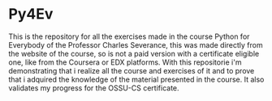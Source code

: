 # Py4Ev

 This is the repository for all the exercises made in the course Python for Everybody of the Professor Charles Severance, this was made directly from
the website of the course, so is not a paid version with a certificate eligible one, like from the Coursera or EDX platforms.
With this repositorie i'm demonstrating that i realize all the course and exercises of it and to prove that i adquired the knowledge of the material presented in the course.
It also validates my progress for the OSSU-CS certificate.
